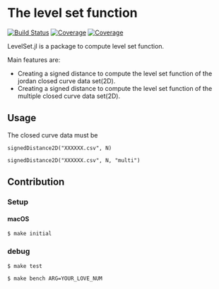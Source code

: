 # The level set function

[![Build Status](https://travis-ci.com/jabelic/LevelSet.jl.svg?branch=main)](https://travis-ci.com/jabelic/LevelSet.jl)
[![Coverage](https://codecov.io/gh/jabelic/LevelSet.jl/branch/main/graph/badge.svg)](https://codecov.io/gh/jabelic/LevelSet.jl)
[![Coverage](https://coveralls.io/repos/github/jabelic/LevelSet.jl/badge.svg?branch=main)](https://coveralls.io/github/jabelic/LevelSet.jl?branch=main)

<!-- TODO: set Package Name : LevelSet.jl-->
<!--  LevelSet.jlはレベルセット関数に関する機能を提供するpackageである -->

LevelSet.jl is a package to compute level set function.

Main features are:

- Creating a signed distance to compute the level set function of the jordan closed curve data set(2D).
- Creating a signed distance to compute the level set function of the multiple closed curve data set(2D).

<!-- レベルセット法のためのレベルセット関数を計算する際に初期値として必要な付合付き距離関数を閉曲線データから提供する。 -->

## Usage

The closed curve data must be

`signedDistance2D("XXXXXX.csv", N)`

`signedDistance2D("XXXXXX.csv", N, "multi")`

## Contribution

### Setup

#### macOS

`$ make initial`

<!-- #### docker

`$ docker-compose up -d`

`$ docker-compose exec lab bash`


when u leave

`$ docker-compose stop`

and restart.

`$ docker-compose start`


if u abandon the container and image when container is up.

`$ docker-compose down --rmi local --volumes --remove-orphans` -->

### debug

<!-- Test both Parallel and normal processing -->

`$ make test`

<!-- Benchmarks both Parallel and normal processing -->

`$ make bench ARG=YOUR_LOVE_NUM`

<!-- ### Plots sample data

If you check the mock data(e.g. interface.csv in root)

`$ julia `

`> _gamma = readdlm("src/infinity_shaped.csv", ',', Float64)`

`> using CSV, DataFrames, Plots, DelimitedFiles, Luxor, BenchmarkTools`

`> plot(_gamma[:, 1], _gamma[:, 2], st=:scatter, title="infty_shape", markersize=2)` -->
